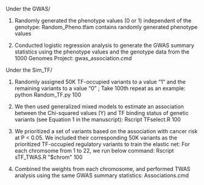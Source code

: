 Under the GWAS/
1) Randomly generated the phenotype values (0 or 1) independent of the genotype:
Random_Pheno.tfam contains randomly generated phenotype values

2) Conducted logistic regression analysis to generate the GWAS summary statistics using the phenotype values and the genotype data from the 1000 Genomes Project:
gwas_association.cmd

Under the Sim_TF/
1) Randomly assigned 50K TF-occupied variants to a value “1” and the remaining variants to a value “0” ; Take 100th repeat as an example:
python Random_TF.py 100

2) We then used generalized mixed models to estimate an association between the Chi-squared values (Y) and TF binding status of genetic variants (see Equation 1 in the manuscript):
Rscript TFselect.R 100

3) We prioritized a set of variants based on the association with cancer risk at P < 0.05. We included their corresponding 50K variants as the prioritized TF-occupied regulatory variants to train the elastic net:
For each chromsome from 1 to 22, we run below command: Rscript sTF_TWAS.R "$chrom" 100

4) Combined the weights from each chromosome, and performed TWAS analysis using the same GWAS summary statistics:
Associations.cmd
